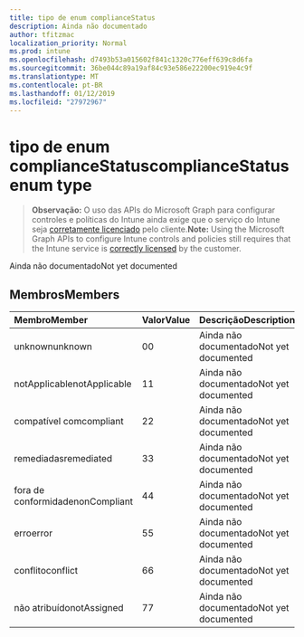 ```yaml
---
title: tipo de enum complianceStatus
description: Ainda não documentado
author: tfitzmac
localization_priority: Normal
ms.prod: intune
ms.openlocfilehash: d7493b53a015602f841c1320c776eff639c8d6fa
ms.sourcegitcommit: 36be044c89a19af84c93e586e22200ec919e4c9f
ms.translationtype: MT
ms.contentlocale: pt-BR
ms.lasthandoff: 01/12/2019
ms.locfileid: "27972967"
---
```

# <a name="compliancestatus-enum-type"></a><span data-ttu-id="a19ee-103">tipo de enum complianceStatus</span><span class="sxs-lookup"><span data-stu-id="a19ee-103">complianceStatus enum type</span></span>

> <span data-ttu-id="a19ee-104">**Observação:** O uso das APIs do Microsoft Graph para configurar controles e políticas do Intune ainda exige que o serviço do Intune seja [corretamente licenciado](https://go.microsoft.com/fwlink/?linkid=839381) pelo cliente.</span><span class="sxs-lookup"><span data-stu-id="a19ee-104">**Note:** Using the Microsoft Graph APIs to configure Intune controls and policies still requires that the Intune service is [correctly licensed](https://go.microsoft.com/fwlink/?linkid=839381) by the customer.</span></span>

<span data-ttu-id="a19ee-105">Ainda não documentado</span><span class="sxs-lookup"><span data-stu-id="a19ee-105">Not yet documented</span></span>
## <a name="members"></a><span data-ttu-id="a19ee-106">Membros</span><span class="sxs-lookup"><span data-stu-id="a19ee-106">Members</span></span>
|<span data-ttu-id="a19ee-107">Membro</span><span class="sxs-lookup"><span data-stu-id="a19ee-107">Member</span></span>|<span data-ttu-id="a19ee-108">Valor</span><span class="sxs-lookup"><span data-stu-id="a19ee-108">Value</span></span>|<span data-ttu-id="a19ee-109">Descrição</span><span class="sxs-lookup"><span data-stu-id="a19ee-109">Description</span></span>|
|:---|:---|:---|
|<span data-ttu-id="a19ee-110">unknown</span><span class="sxs-lookup"><span data-stu-id="a19ee-110">unknown</span></span>|<span data-ttu-id="a19ee-111">0</span><span class="sxs-lookup"><span data-stu-id="a19ee-111">0</span></span>|<span data-ttu-id="a19ee-112">Ainda não documentado</span><span class="sxs-lookup"><span data-stu-id="a19ee-112">Not yet documented</span></span>|
|<span data-ttu-id="a19ee-113">notApplicable</span><span class="sxs-lookup"><span data-stu-id="a19ee-113">notApplicable</span></span>|<span data-ttu-id="a19ee-114">1</span><span class="sxs-lookup"><span data-stu-id="a19ee-114">1</span></span>|<span data-ttu-id="a19ee-115">Ainda não documentado</span><span class="sxs-lookup"><span data-stu-id="a19ee-115">Not yet documented</span></span>|
|<span data-ttu-id="a19ee-116">compatível com</span><span class="sxs-lookup"><span data-stu-id="a19ee-116">compliant</span></span>|<span data-ttu-id="a19ee-117">2</span><span class="sxs-lookup"><span data-stu-id="a19ee-117">2</span></span>|<span data-ttu-id="a19ee-118">Ainda não documentado</span><span class="sxs-lookup"><span data-stu-id="a19ee-118">Not yet documented</span></span>|
|<span data-ttu-id="a19ee-119">remediadas</span><span class="sxs-lookup"><span data-stu-id="a19ee-119">remediated</span></span>|<span data-ttu-id="a19ee-120">3</span><span class="sxs-lookup"><span data-stu-id="a19ee-120">3</span></span>|<span data-ttu-id="a19ee-121">Ainda não documentado</span><span class="sxs-lookup"><span data-stu-id="a19ee-121">Not yet documented</span></span>|
|<span data-ttu-id="a19ee-122">fora de conformidade</span><span class="sxs-lookup"><span data-stu-id="a19ee-122">nonCompliant</span></span>|<span data-ttu-id="a19ee-123">4</span><span class="sxs-lookup"><span data-stu-id="a19ee-123">4</span></span>|<span data-ttu-id="a19ee-124">Ainda não documentado</span><span class="sxs-lookup"><span data-stu-id="a19ee-124">Not yet documented</span></span>|
|<span data-ttu-id="a19ee-125">erro</span><span class="sxs-lookup"><span data-stu-id="a19ee-125">error</span></span>|<span data-ttu-id="a19ee-126">5</span><span class="sxs-lookup"><span data-stu-id="a19ee-126">5</span></span>|<span data-ttu-id="a19ee-127">Ainda não documentado</span><span class="sxs-lookup"><span data-stu-id="a19ee-127">Not yet documented</span></span>|
|<span data-ttu-id="a19ee-128">conflito</span><span class="sxs-lookup"><span data-stu-id="a19ee-128">conflict</span></span>|<span data-ttu-id="a19ee-129">6</span><span class="sxs-lookup"><span data-stu-id="a19ee-129">6</span></span>|<span data-ttu-id="a19ee-130">Ainda não documentado</span><span class="sxs-lookup"><span data-stu-id="a19ee-130">Not yet documented</span></span>|
|<span data-ttu-id="a19ee-131">não atribuído</span><span class="sxs-lookup"><span data-stu-id="a19ee-131">notAssigned</span></span>|<span data-ttu-id="a19ee-132">7</span><span class="sxs-lookup"><span data-stu-id="a19ee-132">7</span></span>|<span data-ttu-id="a19ee-133">Ainda não documentado</span><span class="sxs-lookup"><span data-stu-id="a19ee-133">Not yet documented</span></span>|



